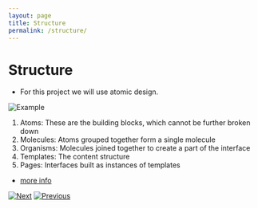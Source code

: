 ```yaml
---
layout: page
title: Structure
permalink: /structure/
---
```


# Structure

- For this project we will use atomic design.

![Example](/rncomponents.github.io/docs/assets/atom-design.png)

1. Atoms: These are the building blocks, which cannot be further broken down
1. Molecules: Atoms grouped together form a single molecule
1. Organisms: Molecules joined together to create a part of the interface
1. Templates: The content structure
1. Pages: Interfaces built as instances of templates

- [more info](https://blog.logrocket.com/atomic-design-react-native/)


[![Next]][NextShield] [![Previous]][PreviousShield]


[Next]: https://img.shields.io/badge/-Next-blue
[NextShield]: /about.markdown

[Previous]: https://img.shields.io/badge/-Previous-blue
[PreviousShield]: https://juandmedina.github.io/rncomponents.github.io
